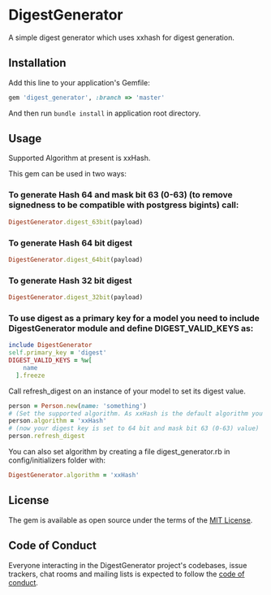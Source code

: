 # DigestGenerator

A simple digest generator which uses xxhash for digest generation.

## Installation

Add this line to your application's Gemfile:

```ruby
gem 'digest_generator', :branch => 'master' 
```

And then run `bundle install` in application root directory.


## Usage

Supported Algorithm at present is xxHash.

This gem can be used in two ways:

### To generate Hash 64 and mask bit 63 (0-63) (to remove signedness to be compatible with postgress bigints) call: <br/>

```ruby
DigestGenerator.digest_63bit(payload)
```

### To generate Hash 64 bit digest
```ruby
DigestGenerator.digest_64bit(payload)
```

### To generate Hash 32 bit digest
```ruby
DigestGenerator.digest_32bit(payload)
```

### To use digest as a primary key for a model you need to include DigestGenerator module and define DIGEST_VALID_KEYS as:

```ruby
include DigestGenerator
self.primary_key = 'digest'
DIGEST_VALID_KEYS = %w[
    name
  ].freeze

```

Call refresh_digest on an instance of your model to set its digest value. <br/>
```ruby
person = Person.new(name: 'something')
# (Set the supported algorithm. As xxHash is the default algorithm you can skip this step if you want to use xxHash algorithm.)
person.algorithm = 'xxHash'
# (now your digest key is set to 64 bit and mask bit 63 (0-63) value)
person.refresh_digest 

```

You can also set algorithm by creating a file digest_generator.rb in config/initializers folder
 with: <br/>
```ruby
DigestGenerator.algorithm = 'xxHash' 
```

## License

The gem is available as open source under the terms of the [MIT License](https://opensource.org/licenses/MIT).

## Code of Conduct

Everyone interacting in the DigestGenerator project's codebases, issue trackers, chat rooms and mailing lists is expected to follow the [code of conduct](https://github.com/[USERNAME]/digest_generator/blob/master/CODE_OF_CONDUCT.md).
